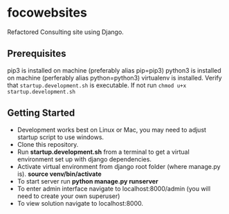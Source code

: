 # focowebsites
Refactored Consulting site using Django.

## Prerequisites
pip3 is installed on machine (preferably alias pip=pip3)
python3 is installed on machine (perferably alias python=python3)
virtualenv is installed.
Verify that `startup.development.sh` is executable. If not run `chmod u+x startup.development.sh`


## Getting Started
* Development works best on Linux or Mac, you may need to adjust startup script to use windows.
* Clone this repository.
* Run **startup.development.sh** from a terminal to get a virtual environment set up with django dependencies.
* Activate virtual environment from django root folder (where manage.py is). **source venv/bin/activate**
* To start server run **python manage.py runserver**
* To enter admin interface navigate to localhost:8000/admin (you will need to create your own superuser)
* To view solution navigate to localhost:8000.
